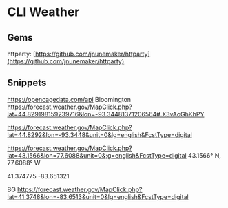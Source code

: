 # CLI Weather

## Gems

httparty: [https://github.com/jnunemaker/httparty](https://github.com/jnunemaker/httparty)

## Snippets
https://opencagedata.com/api
Bloomington
https://forecast.weather.gov/MapClick.php?lat=44.829198159239716&lon=-93.34481371206564#.X3vAoGhKhPY

https://forecast.weather.gov/MapClick.php?lat=44.8292&lon=-93.3448&unit=0&lg=english&FcstType=digital

https://forecast.weather.gov/MapClick.php?lat=43.1566&lon=77.6088&unit=0&;g=english&FcstType=digital
43.1566° N, 77.6088° W

41.374775
-83.651321

BG
https://forecast.weather.gov/MapClick.php?lat=41.3748&lon=-83.6513&unit=0&lg=english&FcstType=digital